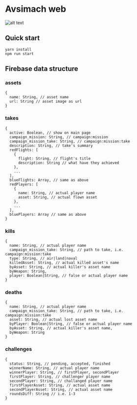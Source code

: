 # Avsimach web
![alt text](https://firebasestorage.googleapis.com/v0/b/avsimach.appspot.com/o/misc%2FUFE5mzm.png?alt=media&token=37e21635-17b3-4659-957a-f695e6e54970)

## Quick start
```
yarn install
npm run start
```

## Firebase data structure
### assets
```
{
  name: String, // asset name
  url: String // asset image as url
}
```
### takes
```
{
  active: Boolean, // show on main page
  campaign_mission: String, // campaign:mission
  campaign_mission_take: String, // campaign:mission:take
  description: String, // take's summary
  redFlights: [
    {
      flight: String, // flight's title
      description: String // what have they achieved
    },
    ...
  ],
  blueFlights: Array, // same as above
  redPlayers: [
    {
      name: String, // actual player name
      asset: String, // actual flown asset
    },
    ...
  ],
  bluePlayers: Array // same as above
}
```
### kills
```
{
  name: String, // actual player name
  campaign_mission_take: String, // path to take, i.e. campaign:mission:take
  type: String, // air|land|naval
  killedAsset: String, // actual killed asset's name
  byAsset: String, // actual killer's asset name
  byWeapon: String,
  player: Boolean|String, // false or actual player name
}
```
### deaths
```
{
  name: String, // actual player name
  campaign_mission_take: String, // path to take, i.e. campaign:mission:take
  asset: String, // actual lost asset name
  byPlayer: Boolean|String, // false or actual player name
  byAsset: String, // actual killer's asset name,
  byWeapon: String
}
```
### challenges
```
{
  status: String, // pending, accepted, finished
  winnerName: String, // actual player name
  winnerPlayer: String, // firstPlayer, secondPlayer
  firstPlayer: String, // challenger player name
  secondPlayer: String, // challanged player name
  firstPlayerAsset: String, // actual asset name
  secondPlayerAsset: String, // actual asset name
  roundsDiff: String // i.e. 1-3
}
